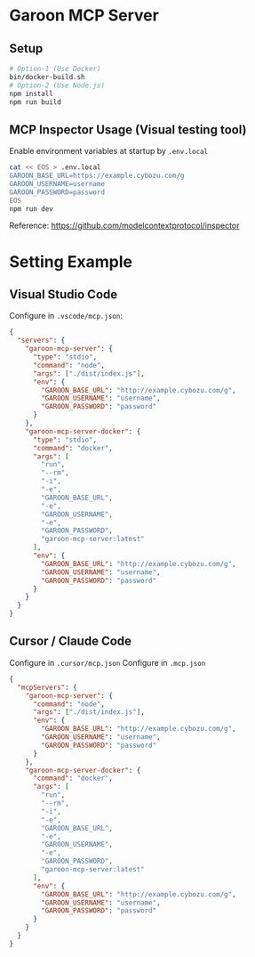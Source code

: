 # Garoon MCP Server

## Setup

```bash
# Option-1 (Use Docker)
bin/docker-build.sh
# Option-2 (Use Node.js)
npm install
npm run build
```

## MCP Inspector Usage (Visual testing tool)

Enable environment variables at startup by `.env.local`

```bash
cat << EOS > .env.local
GAROON_BASE_URL=https://example.cybozu.com/g
GAROON_USERNAME=username
GAROON_PASSWORD=password
EOS
npm run dev
```

Reference: https://github.com/modelcontextprotocol/inspector

# Setting Example

## Visual Studio Code

Configure in `.vscode/mcp.json`:

```json
{
  "servers": {
    "garoon-mcp-server": {
      "type": "stdio",
      "command": "node",
      "args": ["./dist/index.js"],
      "env": {
        "GAROON_BASE_URL": "http://example.cybozu.com/g",
        "GAROON_USERNAME": "username",
        "GAROON_PASSWORD": "password"
      }
    },
    "garoon-mcp-server-docker": {
      "type": "stdio",
      "command": "docker",
      "args": [
        "run",
        "--rm",
        "-i",
        "-e",
        "GAROON_BASE_URL",
        "-e",
        "GAROON_USERNAME",
        "-e",
        "GAROON_PASSWORD",
        "garoon-mcp-server:latest"
      ],
      "env": {
        "GAROON_BASE_URL": "http://example.cybozu.com/g",
        "GAROON_USERNAME": "username",
        "GAROON_PASSWORD": "password"
      }
    }
  }
}
```

## Cursor / Claude Code

Configure in `.cursor/mcp.json`
Configure in `.mcp.json`

```json
{
  "mcpServers": {
    "garoon-mcp-server": {
      "command": "node",
      "args": ["./dist/index.js"],
      "env": {
        "GAROON_BASE_URL": "http://example.cybozu.com/g",
        "GAROON_USERNAME": "username",
        "GAROON_PASSWORD": "password"
      }
    },
    "garoon-mcp-server-docker": {
      "command": "docker",
      "args": [
        "run",
        "--rm",
        "-i",
        "-e",
        "GAROON_BASE_URL",
        "-e",
        "GAROON_USERNAME",
        "-e",
        "GAROON_PASSWORD",
        "garoon-mcp-server:latest"
      ],
      "env": {
        "GAROON_BASE_URL": "http://example.cybozu.com/g",
        "GAROON_USERNAME": "username",
        "GAROON_PASSWORD": "password"
      }
    }
  }
}
```
